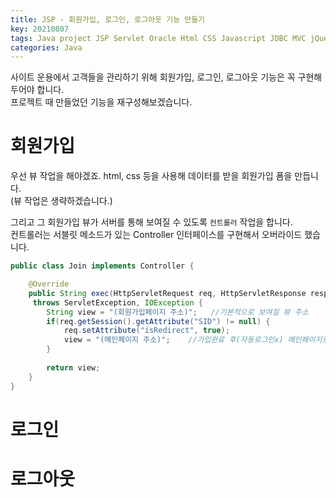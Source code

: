 ```yaml
---
title: JSP - 회원가입, 로그인, 로그아웃 기능 만들기
key: 20210807
tags: Java project JSP Servlet Oracle Html CSS Javascript JDBC MVC jQuery Eclipse
categories: Java
---
```



사이트 운용에서 고객들을 관리하기 위해 회원가입, 로그인, 로그아웃 기능은 꼭 구현해두어야 합니다.  
프로젝트 때 만들었던 기능을 재구성해보겠습니다.  

# 회원가입

우선 뷰 작업을 해야겠죠. html, css 등을 사용해 데이터를 받을 회원가입 폼을 만듭니다.  
(뷰 작업은 생략하겠습니다.)  

그리고 그 회원가입 뷰가 서버를 통해 보여질 수 있도록 `컨트롤러` 작업을 합니다.  
컨트롤러는 서블릿 메소드가 있는 Controller 인터페이스를 구현해서 오버라이드 했습니다.  

~~~java
public class Join implements Controller {

	@Override
	public String exec(HttpServletRequest req, HttpServletResponse resp)
     throws ServletException, IOException {
		String view = "(회원가입페이지 주소)";	//기본적으로 보여질 뷰 주소
		if(req.getSession().getAttribute("SID") != null) {
			req.setAttribute("isRedirect", true);
			view = "(메인페이지 주소)";	//가입완료 후(자동로그인x) 메인페이지로 돌아가기
		}
		
		return view;
	}
}
~~~

# 로그인

# 로그아웃
